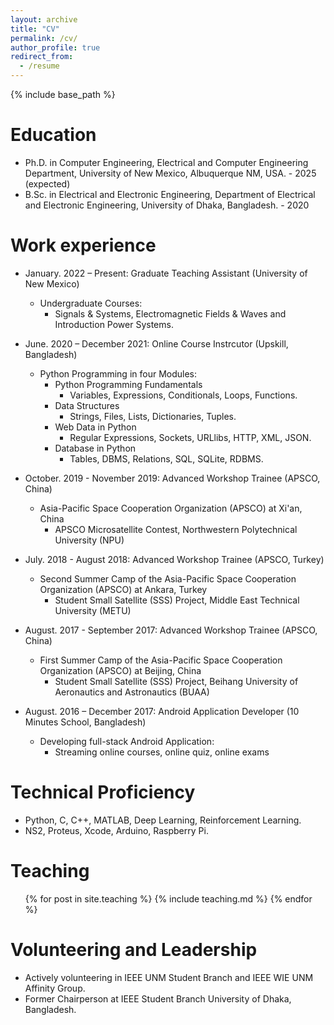 ```yaml
---
layout: archive
title: "CV"
permalink: /cv/
author_profile: true
redirect_from:
  - /resume
---
```


{% include base_path %}

Education
======
* Ph.D. in Computer Engineering, Electrical and Computer Engineering Department, University of New Mexico, Albuquerque NM, USA. - 2025 (expected)
* B.Sc. in Electrical and Electronic Engineering, Department of Electrical and Electronic Engineering, University of Dhaka, Bangladesh. - 2020

Work experience
======
* January. 2022 – Present: Graduate Teaching Assistant (University of New Mexico)
  * Undergraduate Courses: 
    - Signals & Systems, Electromagnetic Fields & Waves and Introduction Power Systems.

* June. 2020 – December 2021: Online Course Instrcutor (Upskill, Bangladesh)
  * Python Programming in four Modules: 
    - Python Programming Fundamentals
      - Variables, Expressions, Conditionals, Loops, Functions.
    - Data Structures
      - Strings, Files, Lists, Dictionaries, Tuples.
    - Web Data in Python
      - Regular Expressions, Sockets, URLlibs, HTTP, XML, JSON.
    - Database in Python
      - Tables, DBMS, Relations, SQL, SQLite, RDBMS.

* October. 2019 - November 2019: Advanced Workshop Trainee (APSCO, China)
  * Asia-Pacific Space Cooperation Organization (APSCO) at Xi'an, China
    - APSCO Microsatellite Contest, Northwestern Polytechnical University (NPU)

* July. 2018 - August 2018: Advanced Workshop Trainee (APSCO, Turkey)
  * Second Summer Camp of the Asia-Pacific Space Cooperation Organization (APSCO) at Ankara, Turkey
    - Student Small Satellite (SSS) Project, Middle East Technical University (METU)

* August. 2017 - September 2017: Advanced Workshop Trainee (APSCO, China)
  * First Summer Camp of the Asia-Pacific Space Cooperation Organization (APSCO) at Beijing, China
    - Student Small Satellite (SSS) Project, Beihang University of Aeronautics and Astronautics (BUAA)

* August. 2016 – December 2017: Android Application Developer (10 Minutes School, Bangladesh)
  * Developing full-stack Android Application: 
    - Streaming online courses, online quiz, online exams
  
Technical Proficiency
======
*	Python, C, C++, MATLAB, Deep Learning, Reinforcement Learning.
*	NS2, Proteus, Xcode, Arduino, Raspberry Pi.

Teaching
======
  <ul>{% for post in site.teaching %}
    {% include teaching.md %}
  {% endfor %}</ul>
  
 Volunteering and Leadership
======
* Actively volunteering in IEEE UNM Student Branch and IEEE WIE UNM Affinity Group.
* Former Chairperson at IEEE Student Branch University of Dhaka, Bangladesh.

